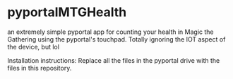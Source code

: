 # pyportalMTGHealth
an extremely simple pyportal app for counting your health in Magic the Gathering using the pyportal's touchpad. Totally ignoring the IOT aspect of the device, but lol

Installation instructions: Replace all the files in the pyportal drive with the files in this repository.
